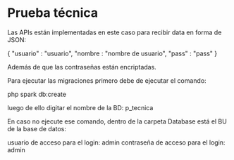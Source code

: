 # Prueba técnica

Las APIs están implementadas en este caso para recibir data en forma de JSON:

{
  "usuario" : "usuario",
  "nombre : "nombre de usuario",
  "pass" : "pass"
}

Además de que las contraseñas están encriptadas.

Para ejecutar las migraciones primero debe de ejecutar el comando:

php spark db:create 

luego de ello digitar el nombre de la BD: p_tecnica

En caso no ejecute ese comando, dentro de la carpeta Database está el BU de la base de datos:

usuario de acceso para el login: admin
contraseña de acceso para el login: admin
